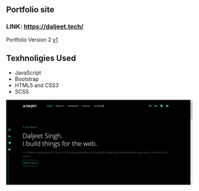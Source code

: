 ## Portfolio site 

### LINK: https://daljeet.tech/

Portfolio Version 2  [v1](https://github.com/Daljeet-sandhu/Portfolio-v1)

## Texhnoligies Used
* JavaScript
* Bootstrap
* HTML5 and CSS3
* SCSS

![picture alt](./img/screenshot.png)
